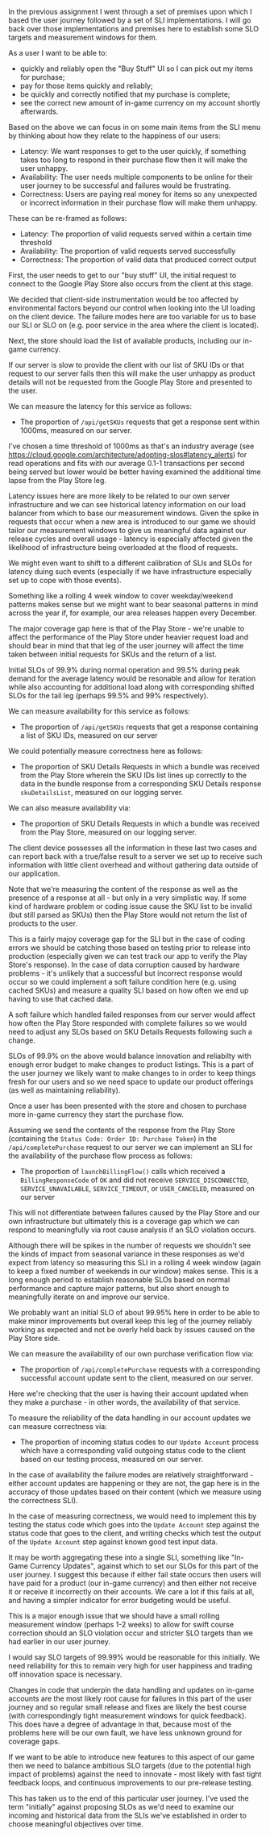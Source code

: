In the previous assignment I went through a set of premises upon which I based the user journey followed by a set of SLI implementations. I will go back over those implementations and premises here to establish some SLO targets and measurement windows for them.

As a user I want to be able to:
- quickly and reliably open the "Buy Stuff" UI so I can pick out my items for purchase;
- pay for those items quickly and reliably;
- be quickly and correctly notified that my purchase is complete;
- see the correct new amount of in-game currency on my account shortly afterwards.

Based on the above we can focus in on some main items from the SLI menu by thinking about how they relate to the happiness of our users:
- Latency: We want responses to get to the user quickly, if something takes too long to respond in their purchase flow then it will make the user unhappy.
- Availability: The user needs multiple components to be online for their user journey to be successful and failures would be frustrating.
- Correctness: Users are paying real money for items so any unexpected or incorrect information in their purchase flow will make them unhappy.

These can be re-framed as follows:

- Latency: The proportion of valid requests served within a certain time threshold
- Availability: The proportion of valid requests served successfully
- Correctness: The proportion of valid data that produced correct output

First, the user needs to get to our "buy stuff" UI, the initial request to connect to the Google Play Store also occurs from the client at this stage. 

We decided that client-side instrumentation would be too affected by environmental factors beyond our control when looking into the UI loading on the client device. The failure modes here are too variable for us to base our SLI or SLO on (e.g. poor service in the area where the client is located).

Next, the store should load the list of available products, including our in-game currency.

If our server is slow to provide the client with our list of SKU IDs or that request to our server fails then this will make the user unhappy as product details will not be requested from the Google Play Store and presented to the user. 

We can measure the latency for this service as follows:

-  The proportion of `/api/getSKUs` requests that get a response sent within 1000ms, measured on our server.


I've chosen a time threshold of 1000ms as that's an industry average (see https://cloud.google.com/architecture/adopting-slos#latency_alerts) for read operations and fits with our average 0.1-1 transactions per second being served but lower would be better having examined the additional time lapse from the Play Store leg.

Latency issues here are more likely to be related to our own server infrastructure and we can see historical latency information on our load balancer from which to base our measurement windows. Given the spike in requests that occur when a new area is introduced to our game we should tailor our measurement windows to give us meaningful data against our release cycles and overall usage - latency is especially affected given the likelihood of infrastructure being overloaded at the flood of requests.

We might even want to shift to a different calibration of SLIs and SLOs for latency duing such events (especially if we have infrastructure especially set up to cope with those events).

Something like a rolling 4 week window to cover weekday/weekend patterns makes sense but we might want to bear seasonal patterns in mind across the year if, for example, our area releases happen every December.

The major coverage gap here is that of the Play Store - we're unable to affect the performance of the Play Store under heavier request load and should bear in mind that that leg of the user journey will affect the time taken between initial requests for SKUs and the return of a list.

Initial SLOs of 99.9% during normal operation and 99.5% during peak demand for the average latency would be resonable and allow for iteration while also accounting for additional load along with corresponding shifted SLOs for the tail leg (perhaps 99.5% and 99% respectively).

We can measure availability for this service as follows:

-  The proportion of `/api/getSKUs` requests that get a response containing a list of SKU IDs, measured on our server

We could potentially measure correctness here as follows:

- The proportion of SKU Details Requests in which a bundle was received from the Play Store wherein the SKU IDs list lines up correctly to the data in the bundle response from a corresponding SKU Details response `skuDetailsList`, measured on our logging server.

We can also measure availability via:

- The proportion of SKU Details Requests in which a bundle was received from the Play Store, measured on our logging server.

The client device possesses all the information in these last two cases and can report back with a true/false result to a server we set up to receive such information with little client overhead and without gathering data outside of our application. 

Note that we're measuring the content of the response as well as the presence of a response at all - but only in a very simplistic way. If some kind of hardware problem or coding issue cause the SKU list to be invalid (but still parsed as SKUs) then the Play Store would not return the list of products to the user. 

This is a fairly majoy coverage gap for the SLI but in the case of coding errors we should be catching those based on testing prior to release into production (especially given we can test track our app to verify the Play Store's response). In the case of data corruption caused by hardware problems - it's unlikely that a successful but incorrect response would occur so we could implement a soft failure condition here (e.g. using cached SKUs) and measure a quality SLI based on how often we end up having to use that cached data.

A soft failure which handled failed responses from our server would affect how often the Play Store responded with complete failures so we would need to adjust any SLOs based on SKU Details Requests following such a change.

SLOs of 99.9% on the above would balance innovation and reliabilty with enough error budget to make changes to product listings. This is a part of the user journey we likely want to make changes to in order to keep things fresh for our users and so we need space to update our product offerings (as well as maintaining reliability).

Once a user has been presented with the store and chosen to purchase more in-game currency they start the purchase flow. 

Assuming we send the contents of the response from the Play Store (containing the `Status Code: Order ID: Purchase Token`) in the `/api/completePurchase` request to our server we can implement an SLI for the availability of the purchase flow process as follows:

- The proportion of `launchBillingFlow()` calls which received a `BillingResponseCode` of `OK` and did not receive `SERVICE_DISCONNECTED`, `SERVICE_UNAVAILABLE`, `SERVICE_TIMEOUT`, or `USER_CANCELED`, measured on our server

This will not differentiate between failures caused by the Play Store and our own infrastructure but ultimately this is a coverage gap which we can respond to meaningfully via root cause analysis if an SLO violation occurs. 

Although there will be spikes in the number of requests we shouldn't see the kinds of impact from seasonal variance in these responses as we'd expect from latency so measuring this SLI in a rolling 4 week window (again to keep a fixed number of weekends in our window) makes sense. This is a long enough period to establish reasonable SLOs based on normal performance and capture major patterns, but also short enough to meaningfully iterate on and improve our service.

We probably want an initial SLO of about 99.95% here in order to be able to make minor improvements but overall keep this leg of the journey reliably working as expected and not be overly held back by issues caused on the Play Store side.

We can measure the availability of our own purchase verification flow via:

- The proportion of `/api/completePurchase` requests with a corresponding successful account update sent to the client, measured on our server.

Here we're checking that the user is having their account updated when they make a purchase - in other words, the availability of that service.

To measure the reliability of the data handling in our account updates we can measure correctness via:

- The proportion of incoming status codes to our `Update Account` process which have a corresponding valid outgoing status code to the client based on our testing process, measured on our server.

In the case of availability the failure modes are relatively straightforward - either account updates are happening or they are not, the gap here is in the accuracy of those updates based on their content (which we measure using the correctness SLI).

In the case of measuring correctness, we would need to implement this by testing the status code which goes into the `Update Account` step against the status code that goes to the client, and writing checks which test the output of the `Update Account` step against known good test input data.

It may be worth aggregating these into a single SLI, something like "In-Game Currency Updates", against which to set our SLOs for this part of the user journey. I suggest this because if either fail state occurs then users will have paid for a product (our in-game currency) and then either not receive it or receive it incorrectly on their accounts. We care a lot if this fails at all, and having a simpler indicator for error budgeting would be useful.

This is a major enough issue that we should have a small rolling measurement window (perhaps 1-2 weeks) to allow for swift course correction should an SLO violation occur and stricter SLO targets than we had earlier in our user journey. 

I would say SLO targets of 99.99% would be reasonable for this initially. We need reliability for this to remain very high for user happiness and trading off innovation space is necessary. 

Changes in code that underpin the data handling and updates on in-game accounts are the most likely root cause for failures in this part of the user journey and so regular small release and fixes are likely the best course (with correspondingly tight measurement windows for quick feedback). This does have a degree of advantage in that, because most of the problems here will be our own fault, we have less unknown ground for coverage gaps.

If we want to be able to introduce new features to this aspect of our game then we need to balance ambitious SLO targets (due to the potential high impact of problems) against the need to innovate - most likely with fast tight feedback loops, and continuous improvements to our pre-release testing.

This has taken us to the end of this particular user journey. I've used the term "initially" against proposing SLOs as we'd need to examine our incoming and historical data from the SLIs we've established in order to choose meaningful objectives over time. 

